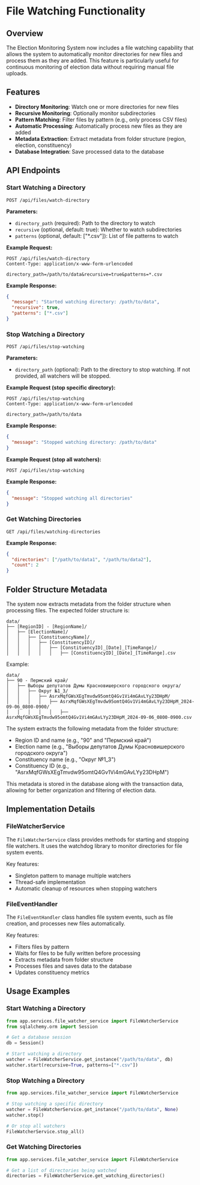 # File Watching Functionality

## Overview

The Election Monitoring System now includes a file watching capability that allows the system to automatically monitor directories for new files and process them as they are added. This feature is particularly useful for continuous monitoring of election data without requiring manual file uploads.

## Features

- **Directory Monitoring**: Watch one or more directories for new files
- **Recursive Monitoring**: Optionally monitor subdirectories
- **Pattern Matching**: Filter files by pattern (e.g., only process CSV files)
- **Automatic Processing**: Automatically process new files as they are added
- **Metadata Extraction**: Extract metadata from folder structure (region, election, constituency)
- **Database Integration**: Save processed data to the database

## API Endpoints

### Start Watching a Directory

```
POST /api/files/watch-directory
```

**Parameters:**
- `directory_path` (required): Path to the directory to watch
- `recursive` (optional, default: true): Whether to watch subdirectories
- `patterns` (optional, default: ["*.csv"]): List of file patterns to watch

**Example Request:**
```
POST /api/files/watch-directory
Content-Type: application/x-www-form-urlencoded

directory_path=/path/to/data&recursive=true&patterns=*.csv
```

**Example Response:**
```json
{
  "message": "Started watching directory: /path/to/data",
  "recursive": true,
  "patterns": ["*.csv"]
}
```

### Stop Watching a Directory

```
POST /api/files/stop-watching
```

**Parameters:**
- `directory_path` (optional): Path to the directory to stop watching. If not provided, all watchers will be stopped.

**Example Request (stop specific directory):**
```
POST /api/files/stop-watching
Content-Type: application/x-www-form-urlencoded

directory_path=/path/to/data
```

**Example Response:**
```json
{
  "message": "Stopped watching directory: /path/to/data"
}
```

**Example Request (stop all watchers):**
```
POST /api/files/stop-watching
```

**Example Response:**
```json
{
  "message": "Stopped watching all directories"
}
```

### Get Watching Directories

```
GET /api/files/watching-directories
```

**Example Response:**
```json
{
  "directories": ["/path/to/data1", "/path/to/data2"],
  "count": 2
}
```

## Folder Structure Metadata

The system now extracts metadata from the folder structure when processing files. The expected folder structure is:

```
data/
├── [RegionID] - [RegionName]/
│   ├── [ElectionName]/
│   │   ├── [ConstituencyName]/
│   │   │   ├── [ConstituencyID]/
│   │   │   │   ├── [ConstituencyID]_[Date]_[TimeRange]/
│   │   │   │   │   ├── [ConstituencyID]_[Date]_[TimeRange].csv
```

Example:
```
data/
├── 90 - Пермский край/
│   ├── Выборы депутатов Думы Красновишерского городского округа/
│   │   ├── Округ №1_3/
│   │   │   ├── AsrxMqfGWsXEgTmvdw95omtQ4Gv1Vi4mGAvLYy23DHpM/
│   │   │   │   ├── AsrxMqfGWsXEgTmvdw95omtQ4Gv1Vi4mGAvLYy23DHpM_2024-09-06_0800-0900/
│   │   │   │   │   ├── AsrxMqfGWsXEgTmvdw95omtQ4Gv1Vi4mGAvLYy23DHpM_2024-09-06_0800-0900.csv
```

The system extracts the following metadata from the folder structure:
- Region ID and name (e.g., "90" and "Пермский край")
- Election name (e.g., "Выборы депутатов Думы Красновишерского городского округа")
- Constituency name (e.g., "Округ №1_3")
- Constituency ID (e.g., "AsrxMqfGWsXEgTmvdw95omtQ4Gv1Vi4mGAvLYy23DHpM")

This metadata is stored in the database along with the transaction data, allowing for better organization and filtering of election data.

## Implementation Details

### FileWatcherService

The `FileWatcherService` class provides methods for starting and stopping file watchers. It uses the watchdog library to monitor directories for file system events.

Key features:
- Singleton pattern to manage multiple watchers
- Thread-safe implementation
- Automatic cleanup of resources when stopping watchers

### FileEventHandler

The `FileEventHandler` class handles file system events, such as file creation, and processes new files automatically.

Key features:
- Filters files by pattern
- Waits for files to be fully written before processing
- Extracts metadata from folder structure
- Processes files and saves data to the database
- Updates constituency metrics

## Usage Examples

### Start Watching a Directory

```python
from app.services.file_watcher_service import FileWatcherService
from sqlalchemy.orm import Session

# Get a database session
db = Session()

# Start watching a directory
watcher = FileWatcherService.get_instance("/path/to/data", db)
watcher.start(recursive=True, patterns=["*.csv"])
```

### Stop Watching a Directory

```python
from app.services.file_watcher_service import FileWatcherService

# Stop watching a specific directory
watcher = FileWatcherService.get_instance("/path/to/data", None)
watcher.stop()

# Or stop all watchers
FileWatcherService.stop_all()
```

### Get Watching Directories

```python
from app.services.file_watcher_service import FileWatcherService

# Get a list of directories being watched
directories = FileWatcherService.get_watching_directories()